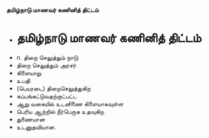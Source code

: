 **தமிழ்நாடு மாணவர் கணினித் திட்டம்**
- # தமிழ்நாடு மாணவர் கணினித் திட்டம்
- n. திறை செலுத்தும் நாடு
- திறை செலுத்தும் அரசர்
- கிளையாறு
- உபதி
- (பெயரடை) திறைசெலுத்துகிற
- கப்பங்கட்டுவதற்குட்பட்ட
- ஆறு வகையில் உடனிணை கிளையாகவுள்ள
- பெரிய ஆற்றில் நீர்பெருக உதவுகிற
- துணையான
- உடனுதவியான.

